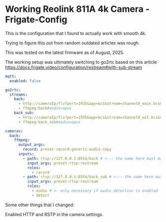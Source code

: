 # Working Reolink 811A 4k Camera - Frigate-Config

This is the configuration that I found to actually work with smooth 4k. 

Trying to figure this out from random outdated articles was rough.

This was tested on the latest firmware as of August, 2025. 

The working setup was ultimately switching to go2rtc based on this article https://docs.frigate.video/configuration/restream#with-sub-stream



```yaml
mqtt:
  enabled: false

go2rtc:
  streams:
    back:
      - http://cameraIp/flv?port=1935&app=bcs&stream=channel0_main.bcs&user=username&password=passwordValue
      - ffmpeg:back#audio=opus
    back_sub:
      - http://cameraIp/flv?port=1935&app=bcs&stream=channel0_ext.bcs&user=username&password=passwordValue
      - ffmpeg:back_sub#audio=opus

cameras:
  back:
    ffmpeg:
      output_args:
        record: preset-record-generic-audio-copy
      inputs:
        - path: rtsp://127.0.0.1:8554/back # <--- the name here must match the name of the camera in restream
          input_args: preset-rtsp-restream
          roles:
            - record
        - path: rtsp://127.0.0.1:8554/back_sub # <--- the name here must match the name of the camera_sub in restream
          input_args: preset-rtsp-restream
          roles:
            - audio # <- only necessary if audio detection is enabled
            - detect
```

Some other things that I changed:

Enabled HTTP and RSTP in the camera settings.
